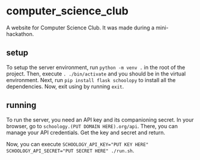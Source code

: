 # computer_science_club
A website for Computer Science Club. It was made during a mini-hackathon.

## setup
To setup the server environment, run ```python -m venv .``` in the root of the project. Then, execute ```. ./bin/activate``` and you should be in the virtual environment. Next, run ```pip install flask schoolopy``` to install all the dependencies. Now, exit using by running ```exit```.

## running
To run the server, you need an API key and its companioning secret. In your browser, go to ```schoology.(PUT DOMAIN HERE).org/api```. There, you can manage your API credentials. Get the key and secret and return.

Now, you can execute ```SCHOOLOGY_API_KEY="PUT KEY HERE" SCHOOLOGY_API_SECRET="PUT SECRET HERE" ./run.sh```.

